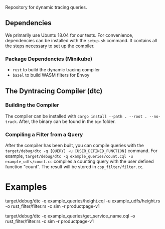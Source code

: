 Repository for dynamic tracing queries.

## Dependencies
We primarily use Ubuntu 18.04 for our tests. For convenience, dependencies can be installed with the `setup.sh` command. It contains all the steps necessary to set up the compiler.

### Package Dependencies (Minikube)
- `rust` to build the dynamic tracing compiler
- `bazel` to build WASM filters for Envoy


## The Dyntracing Compiler (dtc)

### Building the Compiler
The compiler can be installed with `cargo install --path . --root . --no-track`.
After, the binary can be found in the `bin` folder.

### Compiling a Filter from a Query
After the compiler has been built, you can compile queries with the
`target/debug/dtc -q [QUERY] -u [USER_DEFINED_FUNCTION]` command. For example,
`target/debug/dtc -q example_queries/count.cql -u example_udfs/count.cc` compiles a counting query with the user defined function "count". The result will be stored in `cpp_filter/filter.cc`.

# Examples
target/debug/dtc -q example_queries/height.cql -u example_udfs/height.rs -o rust_filter/filter.rs -c sim -r productpage-v1

target/debug/dtc -q example_queries/get_service_name.cql -o rust_filter/filter.rs -c sim -r productpage-v1

